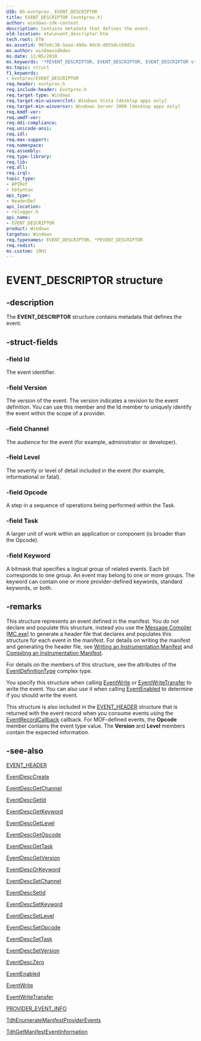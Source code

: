 ```yaml
---
UID: NS:evntprov._EVENT_DESCRIPTOR
title: EVENT_DESCRIPTOR (evntprov.h)
author: windows-sdk-content
description: Contains metadata that defines the event.
old-location: etw\event_descriptor.htm
tech.root: ETW
ms.assetid: 907e6c38-5eaa-49da-9dc0-d055dcc69d1a
ms.author: windowssdkdev
ms.date: 12/05/2018
ms.keywords: '*PEVENT_DESCRIPTOR, EVENT_DESCRIPTOR, EVENT_DESCRIPTOR structure [ETW], PCEVENT_DESCRIPTOR, PCEVENT_DESCRIPTOR structure pointer [ETW], PEVENT_DESCRIPTOR, PEVENT_DESCRIPTOR structure pointer [ETW], _EVENT_DESCRIPTOR, base.event_descriptor, etw.event_descriptor, relogger/EVENT_DESCRIPTOR, relogger/PCEVENT_DESCRIPTOR, relogger/PEVENT_DESCRIPTOR'
ms.topic: struct
f1_keywords:
- evntprov/EVENT_DESCRIPTOR
req.header: evntprov.h
req.include-header: Evntprov.h
req.target-type: Windows
req.target-min-winverclnt: Windows Vista [desktop apps only]
req.target-min-winversvr: Windows Server 2008 [desktop apps only]
req.kmdf-ver: 
req.umdf-ver: 
req.ddi-compliance: 
req.unicode-ansi: 
req.idl: 
req.max-support: 
req.namespace: 
req.assembly: 
req.type-library: 
req.lib: 
req.dll: 
req.irql: 
topic_type:
- APIRef
- kbSyntax
api_type:
- HeaderDef
api_location:
- relogger.h
api_name:
- EVENT_DESCRIPTOR
product: Windows
targetos: Windows
req.typenames: EVENT_DESCRIPTOR, *PEVENT_DESCRIPTOR
req.redist: 
ms.custom: 19H1
---
```


# EVENT_DESCRIPTOR structure


## -description


The <b>EVENT_DESCRIPTOR</b> structure contains metadata that defines the event.


## -struct-fields




### -field Id

The event identifier. 


### -field Version

The version of the event. The version indicates a revision to the event definition. You can use this member and the Id member to uniquely identify the event within the scope of a provider.


### -field Channel

The audience for the event (for example, administrator or developer). 


### -field Level

The severity or level of detail included in the event (for example, informational or fatal). 


### -field Opcode

A step in a sequence of operations being performed within the Task.


### -field Task

A larger unit of work within an application or component (is broader than the Opcode).


### -field Keyword

A bitmask that specifies a logical group of related events. Each bit corresponds to one group. An event may belong to one or more groups. The keyword can contain one or more provider-defined keywords, standard keywords, or both.


## -remarks



This structure represents an event defined in the manifest. You do not declare and populate this structure, instead you use the <a href="https://docs.microsoft.com/windows/desktop/WES/message-compiler--mc-exe-">Message Compiler (MC.exe)</a> to generate a header file that declares and populates this structure for each event in the manifest. For details on writing the manifest and generating the header file, see <a href="https://docs.microsoft.com/windows/desktop/WES/writing-an-instrumentation-manifest">Writing an Instrumentation Manifest</a> and <a href="https://docs.microsoft.com/windows/desktop/WES/compiling-an-instrumentation-manifest">Compiling an Instrumentation Manifest</a>.

For details on the members of this structure, see the attributes of the <a href="https://docs.microsoft.com/windows/desktop/WES/eventmanifestschema-eventdefinitiontype-complextype">EventDefinitionType</a> complex type. 

 You specify this structure when calling <a href="https://docs.microsoft.com/windows/desktop/api/evntprov/nf-evntprov-eventwrite">EventWrite</a> or <a href="https://docs.microsoft.com/windows/desktop/api/evntprov/nf-evntprov-eventwritetransfer">EventWriteTransfer</a> to write the event. You can also use it when calling <a href="https://docs.microsoft.com/windows/desktop/api/evntprov/nf-evntprov-eventenabled">EventEnabled</a> to determine if you should write the event.

This structure is also included in the <a href="https://docs.microsoft.com/windows/desktop/api/evntcons/ns-evntcons-event_header">EVENT_HEADER</a> structure that is returned with the event record when you consume events using the <a href="https://docs.microsoft.com/windows/desktop/ETW/eventrecordcallback">EventRecordCallback</a> callback. For MOF-defined events, the <b>Opcode</b> member contains the event type value. The <b>Version</b> and <b>Level</b> members contain the expected information.




## -see-also




<a href="https://docs.microsoft.com/windows/desktop/api/evntcons/ns-evntcons-event_header">EVENT_HEADER</a>



<a href="https://docs.microsoft.com/windows/desktop/api/evntprov/nf-evntprov-eventdesccreate">EventDescCreate</a>



<a href="https://docs.microsoft.com/windows/desktop/api/evntprov/nf-evntprov-eventdescgetchannel">EventDescGetChannel</a>



<a href="https://docs.microsoft.com/windows/desktop/api/evntprov/nf-evntprov-eventdescgetid">EventDescGetId</a>



<a href="https://docs.microsoft.com/windows/desktop/api/evntprov/nf-evntprov-eventdescgetkeyword">EventDescGetKeyword</a>



<a href="https://docs.microsoft.com/windows/desktop/api/evntprov/nf-evntprov-eventdescgetlevel">EventDescGetLevel</a>



<a href="https://docs.microsoft.com/windows/desktop/api/evntprov/nf-evntprov-eventdescgetopcode">EventDescGetOpcode</a>



<a href="https://docs.microsoft.com/windows/desktop/api/evntprov/nf-evntprov-eventdescgettask">EventDescGetTask</a>



<a href="https://docs.microsoft.com/windows/desktop/api/evntprov/nf-evntprov-eventdescgetversion">EventDescGetVersion</a>



<a href="https://docs.microsoft.com/windows/desktop/api/evntprov/nf-evntprov-eventdescorkeyword">EventDescOrKeyword</a>



<a href="https://docs.microsoft.com/windows/desktop/api/evntprov/nf-evntprov-eventdescsetchannel">EventDescSetChannel</a>



<a href="https://docs.microsoft.com/windows/desktop/api/evntprov/nf-evntprov-eventdescsetid">EventDescSetId</a>



<a href="https://docs.microsoft.com/windows/desktop/api/evntprov/nf-evntprov-eventdescsetkeyword">EventDescSetKeyword</a>



<a href="https://docs.microsoft.com/windows/desktop/api/evntprov/nf-evntprov-eventdescsetlevel">EventDescSetLevel</a>



<a href="https://docs.microsoft.com/windows/desktop/api/evntprov/nf-evntprov-eventdescsetopcode">EventDescSetOpcode</a>



<a href="https://docs.microsoft.com/windows/desktop/api/evntprov/nf-evntprov-eventdescsettask">EventDescSetTask</a>



<a href="https://docs.microsoft.com/windows/desktop/api/evntprov/nf-evntprov-eventdescsetversion">EventDescSetVersion</a>



<a href="https://docs.microsoft.com/windows/desktop/api/evntprov/nf-evntprov-eventdesczero">EventDescZero</a>



<a href="https://docs.microsoft.com/windows/desktop/api/evntprov/nf-evntprov-eventenabled">EventEnabled</a>



<a href="https://docs.microsoft.com/windows/desktop/api/evntprov/nf-evntprov-eventwrite">EventWrite</a>



<a href="https://docs.microsoft.com/windows/desktop/api/evntprov/nf-evntprov-eventwritetransfer">EventWriteTransfer</a>



<a href="https://docs.microsoft.com/windows/desktop/api/tdh/ns-tdh-provider_event_info">PROVIDER_EVENT_INFO</a>



<a href="https://docs.microsoft.com/windows/desktop/api/tdh/nf-tdh-tdhenumeratemanifestproviderevents">TdhEnumerateManifestProviderEvents</a>



<a href="https://docs.microsoft.com/windows/desktop/api/tdh/nf-tdh-tdhgetmanifesteventinformation">TdhGetManifestEventInformation</a>
 

 

